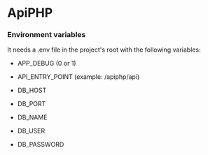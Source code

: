 # ApiPHP #

### Environment variables ###
It needs a .env file in the project's root with the following variables:

* APP_DEBUG (0 or 1)
* API_ENTRY_POINT (example: /apiphp/api)

* DB_HOST
* DB_PORT
* DB_NAME
* DB_USER
* DB_PASSWORD
